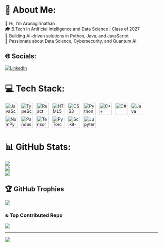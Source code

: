 # 💫 About Me:
👋 Hi, I'm Arunagirinathan<br>🎓 B.Tech in Artificial Intelligence and Data Science | Class of 2027<br>🚀 Building AI-driven solutions in Python, Java, and JavaScript<br>🧠 Passionate about Data Science, Cybersecurity, and Quantum AI


## 🌐 Socials:
[![LinkedIn](https://img.shields.io/badge/LinkedIn-%230077B5.svg?logo=linkedin&logoColor=white)](https://linkedin.com/in/www.linkedin.com/in/arunagirinathan-k) 

# 💻 Tech Stack:
<p align="left">
  <!-- Web Dev / General -->
  <img src="https://cdn.jsdelivr.net/gh/devicons/devicon/icons/javascript/javascript-original.svg" alt="JavaScript" width="40" height="40"/>
  &nbsp;
  <img src="https://cdn.jsdelivr.net/gh/devicons/devicon/icons/typescript/typescript-original.svg" alt="TypeScript" width="40" height="40"/>
  &nbsp;
  <img src="https://cdn.jsdelivr.net/gh/devicons/devicon/icons/react/react-original.svg" alt="React" width="40" height="40"/>
  &nbsp;
  <img src="https://cdn.jsdelivr.net/gh/devicons/devicon/icons/html5/html5-original.svg" alt="HTML5" width="40" height="40"/>
  &nbsp;
  <img src="https://cdn.jsdelivr.net/gh/devicons/devicon/icons/css3/css3-original.svg" alt="CSS3" width="40" height="40"/>
  &nbsp;

  <!-- Core Programming -->
  <img src="https://cdn.jsdelivr.net/gh/devicons/devicon/icons/python/python-original.svg" alt="Python" width="40" height="40"/>
  &nbsp;
  <img src="https://cdn.jsdelivr.net/gh/devicons/devicon/icons/cplusplus/cplusplus-original.svg" alt="C++" width="40" height="40"/>
  &nbsp;
  <img src="https://cdn.jsdelivr.net/gh/devicons/devicon/icons/csharp/csharp-original.svg" alt="C#" width="40" height="40"/>
  &nbsp;
  <img src="https://cdn.jsdelivr.net/gh/devicons/devicon/icons/java/java-original.svg" alt="Java" width="40" height="40"/>
  &nbsp;

  <!-- Data Science & ML Specific -->
  <img src="https://cdn.jsdelivr.net/gh/devicons/devicon/icons/numpy/numpy-original.svg" alt="NumPy" width="40" height="40"/>
  &nbsp;
  <img src="https://cdn.jsdelivr.net/gh/devicons/devicon/icons/pandas/pandas-original.svg" alt="Pandas" width="40" height="40"/>
  &nbsp;
  <img src="https://cdn.jsdelivr.net/gh/devicons/devicon/icons/tensorflow/tensorflow-original.svg" alt="TensorFlow" width="40" height="40"/>
  &nbsp;
  <img src="https://cdn.jsdelivr.net/gh/devicons/devicon/icons/pytorch/pytorch-original.svg" alt="PyTorch" width="40" height="40"/>
  &nbsp;
  <img src="https://cdn.jsdelivr.net/gh/devicons/devicon/icons/scikit-learn/scikit-learn-original.svg" alt="Scikit-Learn" width="40" height="40"/>
  &nbsp;
  <img src="https://cdn.jsdelivr.net/gh/devicons/devicon/icons/jupyter/jupyter-original.svg" alt="Jupyter" width="40" height="40"/>
</p>

# 📊 GitHub Stats:
![](https://github-readme-stats.vercel.app/api?username=ARUNAGIRINATHAN-K&theme=dark&hide_border=false&include_all_commits=true&count_private=true)<br/>
![](https://nirzak-streak-stats.vercel.app/?user=ARUNAGIRINATHAN-K&theme=dark&hide_border=false)<br/>
![](https://github-readme-stats.vercel.app/api/top-langs/?username=ARUNAGIRINATHAN-K&theme=dark&hide_border=false&include_all_commits=true&count_private=true&layout=compact)
## 🏆 GitHub Trophies
![](https://github-profile-trophy.vercel.app/?username=ARUNAGIRINATHAN-K&theme=radical&no-frame=false&no-bg=true&margin-w=4)

### 🔝 Top Contributed Repo
![](https://github-contributor-stats.vercel.app/api?username=ARUNAGIRINATHAN-K&limit=5&theme=dark&combine_all_yearly_contributions=true)

---
[![](https://visitcount.itsvg.in/api?id=ARUNAGIRINATHAN-K&icon=0&color=0)](https://visitcount.itsvg.in)

<!-- Proudly created with GPRM ( https://gprm.itsvg.in ) -->
